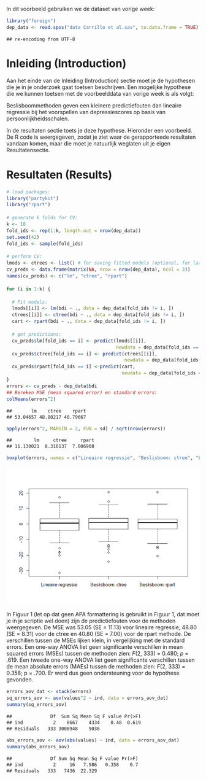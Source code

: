In dit voorbeeld gebruiken we de dataset van vorige week:

``` r
library("foreign")
dep_data <- read.spss("data Carrillo et al.sav", to.data.frame = TRUE)
```

    ## re-encoding from UTF-8

Inleiding (Introduction)
========================

Aan het einde van de Inleiding (Introduction) sectie moet je de hypothesen die je in je onderzoek gaat toetsen beschrijven. Een mogelijke hypothese die we kunnen toetsen met de voorbeelddata van vorige week is als volgt:

Beslisboommethoden geven een kleinere predictiefouten dan lineaire regressie bij het voorspellen van depressiescores op basis van persoonlijkheidsschalen.

In de resultaten sectie toets je deze hypothese. Hieronder een voorbeeld. De R code is weergegeven, zodat je ziet waar de gerapporteede resultaten vandaan komen, maar die moet je natuurlijk weglaten uit je eigen Resultatensectie.

Resultaten (Results)
====================

``` r
# load packages:
library("partykit")
library("rpart")

# generate k folds for CV:
k <- 10
fold_ids <- rep(1:k, length.out = nrow(dep_data))
set.seed(42)
fold_ids <- sample(fold_ids)

# perform CV:
lmods <- ctrees <- list() # for saving fitted models (optional, for later use)
cv_preds <- data.frame(matrix(NA, nrow = nrow(dep_data), ncol = 3))
names(cv_preds) <- c("lm", "ctree", "rpart")

for (i in 1:k) {
  
  # Fit models: 
  lmods[[i]] <- lm(bdi ~ ., data = dep_data[fold_ids != i, ])
  ctrees[[i]] <- ctree(bdi ~ ., data = dep_data[fold_ids != i, ])
  cart <- rpart(bdi ~ ., data = dep_data[fold_ids != i, ])
  
  # get predictions:
  cv_preds$lm[fold_ids == i] <- predict(lmods[[i]], 
                                        newdata = dep_data[fold_ids == i,])
  cv_preds$ctree[fold_ids == i] <- predict(ctrees[[i]], 
                                           newdata = dep_data[fold_ids == i,])
  cv_preds$rpart[fold_ids == i] <-predict(cart, 
                                          newdata = dep_data[fold_ids == i,])
}
errors <- cv_preds - dep_data$bdi
## Bereken MSE (mean squared error) en standard errors:
colMeans(errors^2)
```

    ##       lm    ctree    rpart 
    ## 53.04657 48.80217 40.79667

``` r
apply(errors^2, MARGIN = 2, FUN = sd) / sqrt(nrow(errors))
```

    ##        lm     ctree     rpart 
    ## 11.130021  8.310137  7.006908

``` r
boxplot(errors, names = c("Lineaire regressie", "Beslisboom: ctree", "Beslisboom: rpart"))
```

![Figuur 1. Boxplots van predictiefouten per methode.](Hypothese_voorbeeld_files/figure-markdown_github/unnamed-chunk-3-1.png)

In Figuur 1 (let op dat geen APA formattering is gebruikt in Figuur 1, dat moet je in je scriptie wel doen) zijn de predictiefouten voor de methoden weergegeven. De MSE was 53.05 (SE = 11.13) voor lineaire regressie, 48.80 (SE = 8.31) voor de ctree en 40.80 (SE = 7.00) voor de rpart methode. De verschillen tussen de MSEs lijken klein, in vergelijking met de standard errors. Een one-way ANOVA liet geen significante verschillen in mean squared errors (MSEs) tussen de methoden zien: *F*(2, 333) = 0.480; *p* = .619. Een tweede one-way ANOVA liet geen significante verschillen tussen de mean absolute errors (MAEs) tussen de methoden zien: *F*(2, 333) = 0.358; p = .700. Er werd dus geen ondersteuning voor de hypothese gevonden.

``` r
errors_aov_dat <- stack(errors)
sq_errors_aov <- aov(values^2 ~ ind, data = errors_aov_dat)
summary(sq_errors_aov)
```

    ##              Df  Sum Sq Mean Sq F value Pr(>F)
    ## ind           2    8667    4334    0.48  0.619
    ## Residuals   333 3008948    9036

``` r
abs_errors_aov <- aov(abs(values) ~ ind, data = errors_aov_dat)
summary(abs_errors_aov)
```

    ##              Df Sum Sq Mean Sq F value Pr(>F)
    ## ind           2     16   7.986   0.358    0.7
    ## Residuals   333   7436  22.329
